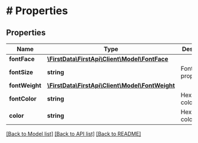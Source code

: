 # # Properties

## Properties

Name | Type | Description | Notes
------------ | ------------- | ------------- | -------------
**fontFace** | [**\FirstData\FirstApi\Client\Model\FontFace**](FontFace.md) |  | [optional] 
**fontSize** | **string** | Font size property. | [optional] 
**fontWeight** | [**\FirstData\FirstApi\Client\Model\FontWeight**](FontWeight.md) |  | [optional] 
**fontColor** | **string** | Hexadecimal color value. | [optional] 
**color** | **string** | Hexadecimal color value. | [optional] 

[[Back to Model list]](../../README.md#documentation-for-models) [[Back to API list]](../../README.md#documentation-for-api-endpoints) [[Back to README]](../../README.md)


